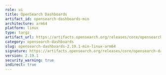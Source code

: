 ```yaml
---
role: ui
title: OpenSearch Dashboards
artifact_id: opensearch-dashboards-min
architecture: arm64
platform: linux
type: targz
artifact_url: https://artifacts.opensearch.org/releases/core/opensearch-dashboards/2.19.1/opensearch-dashboards-min-2.19.1-linux-arm64.tar.gz
category: opensearch-dashboards
slug: opensearch-dashboards-2.19.1-min-linux-arm64
signature: https://artifacts.opensearch.org/releases/core/opensearch-dashboards/2.19.1/opensearch-dashboards-min-2.19.1-linux-arm64.tar.gz.sig
version: 2.19.1
security_warning: true
indirect: true
---
```

